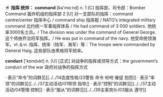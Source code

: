 ☀ <span class="category">**指挥 统帅：**</span>
<span class="vocabulary">**command**</span> [kə'mɑːnd] 
<span class="definition">n. 1 [C] 指挥部，司令部：</span>Bomber Command 轰炸机组的指挥部 <span class="definition">2 [U] 对一支部队的指挥：</span>command centre/center 指挥中心 / command ship 指挥舰 / NATO’s integrated military command 北约统一军事指挥体系 / He had command of 3 000 soldiers. 他统率3000名士兵。/ The division was under the command of General George. 这个师由乔治将军指挥。/ He was put in command of the navy. 他受命统领海军。<span class="definition">vt.＆vi. 指挥、统率（陆军、海军）等：</span>The troops were commanded by General Haig. 这些部队由黑格将军统率。

<span class="vocabulary">**conduct**</span> ['kɒndʌkt] 
<span class="definition">n. [U] [正式] 对战争的指挥或领导方式：</span>the government’s conduct of the war 政府对战争的指挥方式

· 表示“命令”的词群见[[../../14态度性格/23警告 命令 吩咐 催促 抱怨]]
· 表示“率领”的词群见[[../../37主动活动/01带领 指导]]
· 表示“控制”的词群见[[../../37主动活动/04管理 控制]]
· 表示“服从”的词群见[[../../39主客宾仆/03服从 遵守]]
